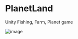 # PlanetLand
Unity Fishing, Farm, Planet game

![image](https://user-images.githubusercontent.com/19869356/215258617-1f0e2ef8-e1df-4c66-b15a-983f457881a6.png)
